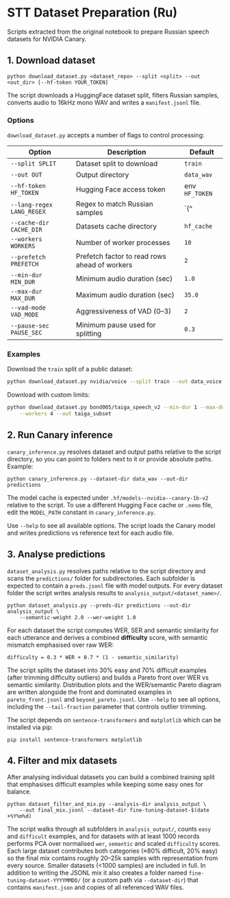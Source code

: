 # STT Dataset Preparation (Ru)

Scripts extracted from the original notebook to prepare Russian speech datasets for NVIDIA Canary.

## 1. Download dataset
```
python download_dataset.py <dataset_repo> --split <split> --out <out_dir> [--hf-token YOUR_TOKEN]
```
The script downloads a HuggingFace dataset split, filters Russian samples, converts audio to 16kHz mono WAV and writes a `manifest.jsonl` file.

### Options
`download_dataset.py` accepts a number of flags to control processing:

| Option | Description | Default |
| --- | --- | --- |
| `--split SPLIT` | Dataset split to download | `train` |
| `--out OUT` | Output directory | `data_wav` |
| `--hf-token HF_TOKEN` | Hugging Face access token | env `HF_TOKEN` |
| `--lang-regex LANG_REGEX` | Regex to match Russian samples | `(^|[-_])ru([-_]|$)|russian` |
| `--cache-dir CACHE_DIR` | Datasets cache directory | `hf_cache` |
| `--workers WORKERS` | Number of worker processes | `10` |
| `--prefetch PREFETCH` | Prefetch factor to read rows ahead of workers | `2` |
| `--min-dur MIN_DUR` | Minimum audio duration (sec) | `1.0` |
| `--max-dur MAX_DUR` | Maximum audio duration (sec) | `35.0` |
| `--vad-mode VAD_MODE` | Aggressiveness of VAD (0–3) | `2` |
| `--pause-sec PAUSE_SEC` | Minimum pause used for splitting | `0.3` |

### Examples
Download the `train` split of a public dataset:

```bash
python download_dataset.py nvidia/voice --split train --out data_voice
```

Download with custom limits:

```bash
python download_dataset.py bond005/taiga_speech_v2 --min-dur 1 --max-dur 15 \
    --workers 4 --out taiga_subset
```

## 2. Run Canary inference
`canary_inference.py` resolves dataset and output paths relative to the script
directory, so you can point to folders next to it or provide absolute paths.
Example:

```
python canary_inference.py --dataset-dir data_wav --out-dir predictions
```

The model cache is expected under `.hf/models--nvidia--canary-1b-v2`
relative to the script. To use a different Hugging Face cache or `.nemo`
file, edit the `MODEL_PATH` constant in `canary_inference.py`.

Use `--help` to see all available options. The script loads the Canary model and
writes predictions vs reference text for each audio file.

## 3. Analyse predictions
`dataset_analysis.py` resolves paths relative to the script directory and scans
the `predictions/` folder for subdirectories. Each subfolder is expected to
contain a `preds.jsonl` file with model outputs. For every dataset folder the
script writes analysis results to `analysis_output/<dataset_name>/`.

```
python dataset_analysis.py --preds-dir predictions --out-dir analysis_output \
    --semantic-weight 2.0 --wer-weight 1.0
```

For each dataset the script computes WER, SER and semantic similarity for each
utterance and derives a combined **difficulty** score, with semantic mismatch
emphasised over raw WER:

```
difficulty = 0.3 * WER + 0.7 * (1 - semantic_similarity)
```

The script splits the dataset into 30% easy and 70% difficult examples (after
trimming difficulty outliers) and builds a Pareto front over WER vs semantic
similarity. Distribution plots and the WER/semantic Pareto diagram are written
alongside the front and dominated examples in `pareto_front.jsonl` and
`beyond_pareto.jsonl`. Use `--help` to see all options, including the
`--tail-fraction` parameter that controls outlier trimming.

The script depends on `sentence-transformers` and `matplotlib` which can be
installed via pip:

```
pip install sentence-transformers matplotlib
```

## 4. Filter and mix datasets
After analysing individual datasets you can build a combined training split
that emphasises difficult examples while keeping some easy ones for balance.

```
python dataset_filter_and_mix.py --analysis-dir analysis_output \
    --out final_mix.jsonl --dataset-dir fine-tuning-dataset-$(date +%Y%m%d)
```

The script walks through all subfolders in `analysis_output/`, counts `easy`
and `difficult` examples, and for datasets with at least 1000 records performs
PCA over normalised `wer`, `semantic` and scaled `difficulty` scores. Each
large dataset contributes both categories (≈80% difficult, 20% easy) so the
final mix contains roughly 20–25k samples with representation from every
source. Smaller datasets (<1000 samples) are included in full. In addition to
writing the JSONL mix it also creates a folder named
`fine-tuning-dataset-YYYYMMDD/` (or a custom path via `--dataset-dir`) that
contains `manifest.json` and copies of all referenced WAV files.
